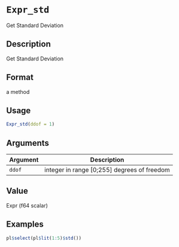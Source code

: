 # `Expr_std`

Get Standard Deviation


## Description

Get Standard Deviation


## Format

a method


## Usage

```r
Expr_std(ddof = 1)
```


## Arguments

Argument      |Description
------------- |----------------
`ddof`     |     integer in range [0;255] degrees of freedom


## Value

Expr (f64 scalar)


## Examples

```r
pl$select(pl$lit(1:5)$std())
```


